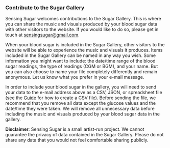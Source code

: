 ### Contribute to the Sugar Gallery

Sensing Sugar welcomes contributions to the Sugar Gallery. This is where you can share the music and visuals produced by your blood sugar data with other visitors to the website. If you would like to do so, please get in touch at [sensingsugar@gmail.com](mailto:sensingsugar@gmail.com).

When your blood sugar is included in the Sugar Gallery, other visitors to the website will be able to experience the music and visuals it produces. Items included in the Sugar Gallery can be named in any way you wish. Some information you might want to include: the date/time range of the blood sugar readings, the type of readings (CGM or BGM), and your name. But you can also choose to name your file completely differently and remain anonymous. Let us know what you prefer in your e-mail message.

In order to include your blood sugar in the gallery, you will need to send your data to the e-mail address above as a CSV, JSON, or spreadsheet file (see the [Guide](https://docs.google.com/document/d/1VE5JmlrB2MPTYNuiO1rN6_idoGAQMh44Cqja982c6d8/edit?usp=sharing) for how to create a CSV file). Before sending the file, we recommend that you remove all data except the glucose values and the date/time they were taken. We will remove all unnecessary data before including the music and visuals produced by your blood sugar data in the gallery.

**Disclaimer**: Sensing Sugar is a small artist-run project. We cannot guarantee the privacy of data contained in the Sugar Gallery. Please do not share any data that you would not feel comfortable sharing publicly.
